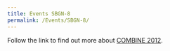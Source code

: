 ```yaml
---
title: Events SBGN-8
permalink: /Events/SBGN-8/
---
```


Follow the link to find out more about [COMBINE 2012](http://co.mbine.org/events/COMBINE_2012).